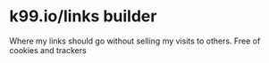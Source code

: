 # k99.io/links builder

Where my links should go without selling my visits to others. Free of cookies and trackers